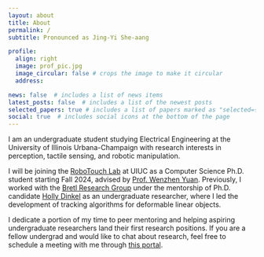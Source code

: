 ```yaml
---
layout: about
title: About
permalink: /
subtitle: Pronounced as Jing-Yi She-aang

profile:
  align: right
  image: prof_pic.jpg
  image_circular: false # crops the image to make it circular
  address:

news: false  # includes a list of news items
latest_posts: false  # includes a list of the newest posts
selected_papers: true # includes a list of papers marked as "selected={true}"
social: true  # includes social icons at the bottom of the page
---
```


<!-- bundle exec jekyll serve --lsi -->

I am an undergraduate student studying Electrical Engineering at the University of Illinois Urbana-Champaign with research interests in perception, tactile sensing, and robotic manipulation. 

I will be joining the [RoboTouch Lab](https://publish.illinois.edu/robotouch/) at UIUC as a Computer Science Ph.D. student starting Fall 2024, advised by [Prof. Wenzhen Yuan](http://robotouch.ri.cmu.edu/yuanwz/). Previously, I worked with the [Bretl Research Group](http://bretl.csl.illinois.edu/) under the mentorship of Ph.D. candidate [Holly Dinkel](https://hollydinkel.github.io/) as an undergraduate researcher, where I led the development of tracking algorithms for deformable linear objects.

I dedicate a portion of my time to peer mentoring and helping aspiring undergraduate researchers land their first research positions. If you are a fellow undergrad and would like to chat about research, feel free to schedule a meeting with me through [this portal](https://outlook.office365.com/owa/calendar/AmbassadorMeetings@uillinoisedu.onmicrosoft.com/bookings/).

&nbsp;
